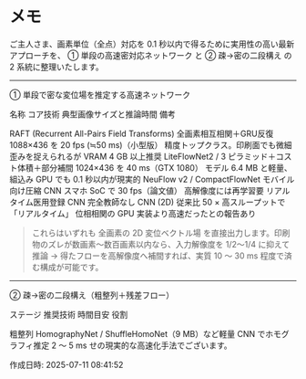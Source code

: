 # メモ

ご主人さま、画素単位（全点）対応を 0.1 秒以内で得るために実用性の高い最新アプローチを、
① 単段の高­速密対応ネットワーク と ② 疎→密の二段構え の 2 系統に整理いたします。


---

① 単段で密な変位場を推定する高​速ネットワーク

名称	コア技術	典型画像サイズと推論時間	備考

RAFT (Recurrent All-Pairs Field Transforms)	全画素相互相関＋GRU反復	1088×436 を 20 fps (≒50 ms)（小型版） 	精度トップクラス。印刷面でも微細歪みを捉えられるが VRAM 4 GB 以上推奨
LiteFlowNet2 / 3	ピラミッド＋コスト体積＋部分補間	1024×436 を 40 ms（GTX 1080） 	モデル 6.4 MB と軽量、組込み GPU でも 0.1 秒以内が現実的
NeuFlow v2 / CompactFlowNet	モバイル向け圧縮 CNN	スマホ SoC で 30 fps（論文値） 	高解像度には再学習要
リアルタイム医用登録 CNN	完全教師なし CNN (2D)	従来比 50 × 高スループットで「リアルタイム」 	位相相関の GPU 実装より高速だったとの報告あり


> これらはいずれも 全画素の 2D 変位ベクトル場 を直接出力します。印刷物のズレが数画素～数百画素以内なら、入力解像度を 1/2～1/4 に抑えて推論 → 得たフローを高解像度へ補間すれば、実質 10 〜 30 ms 程度で済む構成が可能です。




---

② 疎→密の二段構え（粗整列＋残差フロー）

ステージ	推奨技術	時間目安	役割

粗整列	HomographyNet / ShuffleHomoNet（9 MB）など軽量 CNN でホモグラフィ推定	2 〜 5 ms せの現実的な高速化手法でございます。	




作成日時: 2025-07-11 08:41:52